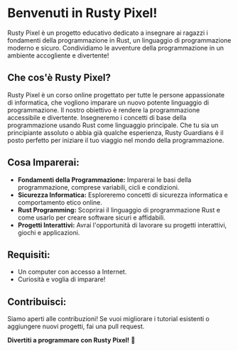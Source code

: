 # Benvenuti in Rusty Pixel!

Rusty Pixel è un progetto educativo dedicato a insegnare ai ragazzi i fondamenti della programmazione in Rust, un linguaggio di programmazione moderno e sicuro. Condividiamo le avventure della programmazione in un ambiente accogliente e divertente!

## Che cos'è Rusty Pixel?

Rusty Pixel è un corso online progettato per tutte le persone appassionate di informatica, che vogliono imparare un nuovo potente linguaggio di programmazione. Il nostro obiettivo è rendere la programmazione accessibile e divertente. Insegneremo i concetti di base della programmazione usando Rust come linguaggio principale. Che tu sia un principiante assoluto o abbia già qualche esperienza, Rusty Guardians è il posto perfetto per iniziare il tuo viaggio nel mondo della programmazione.

## Cosa Imparerai:

- **Fondamenti della Programmazione:** Imparerai le basi della programmazione, comprese variabili, cicli e condizioni.
- **Sicurezza Informatica:** Esploreremo concetti di sicurezza informatica e comportamento etico online.
- **Rust Programming:** Scoprirai il linguaggio di programmazione Rust e come usarlo per creare software sicuri e affidabili.
- **Progetti Interattivi:** Avrai l'opportunità di lavorare su progetti interattivi, giochi e applicazioni.

## Requisiti:

- Un computer con accesso a Internet.
- Curiosità e voglia di imparare!

## Contribuisci:

Siamo aperti alle contribuzioni! Se vuoi migliorare i tutorial esistenti o aggiungere nuovi progetti, fai una pull request.

**Divertiti a programmare con Rusty Pixel!** 🚀